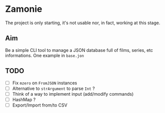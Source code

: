 # Zamonie

The project is only starting, it's not usable nor, in fact, working at this stage.

## Aim

Be a simple CLI tool to manage a JSON database full of films, series, etc informations. One example in `base.jon`

## TODO

- [ ] Fix `mzero` on `FromJSON` instances
- [ ] Alternative to `strArgument` to parse `Int` ?
- [ ] Think of a way to implement input (add/modify commands)
- [ ] HashMap ?
- [ ] Export/Import from/to CSV

